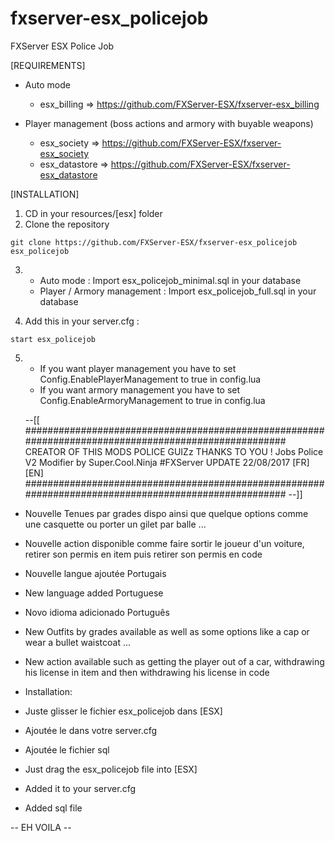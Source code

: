 # fxserver-esx_policejob
FXServer ESX Police Job

[REQUIREMENTS]

* Auto mode
  * esx_billing => https://github.com/FXServer-ESX/fxserver-esx_billing

* Player management (boss actions and armory with buyable weapons)
  * esx_society => https://github.com/FXServer-ESX/fxserver-esx_society
  * esx_datastore => https://github.com/FXServer-ESX/fxserver-esx_datastore

[INSTALLATION]

1) CD in your resources/[esx] folder
2) Clone the repository
```
git clone https://github.com/FXServer-ESX/fxserver-esx_policejob esx_policejob
```
3) * Auto mode : Import esx_policejob_minimal.sql in your database
   * Player / Armory management : Import esx_policejob_full.sql in your database

4) Add this in your server.cfg :

```
start esx_policejob
```
5) * If you want player management you have to set Config.EnablePlayerManagement to true in config.lua
   * If you want armory management you have to set Config.EnableArmoryManagement to true in config.lua
   
   
   --[[
#####################################################################################################
CREATOR OF THIS MODS POLICE GUIZz THANKS TO YOU !
Jobs Police V2 Modifier by Super.Cool.Ninja #FXServer
UPDATE 22/08/2017 
[FR] [EN]
#####################################################################################################
--]]



- Nouvelle Tenues par grades dispo ainsi que quelque options comme une casquette ou porter un gilet par balle ...
- Nouvelle action disponible comme faire sortir le joueur d'un voiture, retirer son permis en item puis retirer son permis en code

- Nouvelle langue ajoutée Portugais
- New language added Portuguese
- Novo idioma adicionado Português

- New Outfits by grades available as well as some options like a cap or wear a bullet waistcoat ...

- New action available such as getting the player out of a car, withdrawing his license in item and then withdrawing his license in code


- Installation:

- Juste glisser le fichier esx_policejob dans [ESX] 
- Ajoutée le dans votre server.cfg
- Ajoutée le fichier sql


- Just drag the esx_policejob file into [ESX]
- Added it to your server.cfg
- Added sql file

-- EH VOILA  --